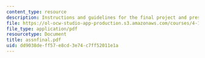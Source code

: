 ```yaml
---
content_type: resource
description: Instructions and guidelines for the final project and presentation.
file: https://ol-ocw-studio-app-production.s3.amazonaws.com/courses/4-196-architecture-design-level-ii-cuba-studio-spring-2004/dd9038deff57e8cd3e74c7ff52011e1a_assnfinal.pdf
file_type: application/pdf
resourcetype: Document
title: assnfinal.pdf
uid: dd9038de-ff57-e8cd-3e74-c7ff52011e1a
---
```

